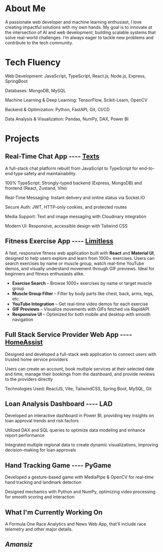 # About Me
A passionate web developer and machine learning enthusiast, I love creating impactful solutions with my own hands. My goal is to innovate at the intersection of AI and web development, building scalable systems that solve real-world challenges. I’m always eager to tackle new problems and contribute to the tech community.

# Tech Fluency
Web Development: JavaScript, TypeScript, React.js, Node.js, Express, SpringBoot



Databases: MongoDB, MySQL


Machine Learning & Deep Learning: TensorFlow, Scikit-Learn, OpenCV



Backend & Optimization: Python, FastAPI, Git, CI/CD



Data Analysis & Visualization: Pandas, NumPy, DAX, Power BI

# Projects
## Real-Time Chat App ---- [Texts](https://texts-qfdi.onrender.com/signup)




A full-stack chat platform rebuilt from JavaScript to TypeScript for end-to-end type safety and maintainability.



100% TypeScript: Strongly-typed backend (Express, MongoDB) and frontend (React, Zustand, Vite)



Real-Time Messaging: Instant delivery and online status via Socket.IO



Secure Auth: JWT, HTTP-only cookies, and protected routes



Media Support: Text and image messaging with Cloudinary integration



Modern UI: Responsive, accessible design with Tailwind CSS



## Fitness Exercise App ---- [Limitless](https://texts-qfdi.onrender.com/signup)



A fast, responsive fitness web application built with **React** and **Material UI**, designed to help users explore and learn from 1000+ exercises. Users can search exercises by name or muscle group, watch real-time YouTube demos, and visually understand movement through GIF previews. Ideal for beginners and fitness enthusiasts alike.



- **Exercise Search** – Browse 1000+ exercises by name or target muscle group
- **Muscle Group Filter** – Filter by body parts like chest, back, arms, legs, etc.
- **YouTube Integration** – Get real-time video demos for each exercise
- **GIF Previews** – Visualize movements with GIFs fetched via RapidAPI
- **Responsive UI** – Optimized for both mobile and desktop with smooth navigation



## Full Stack Service Provider Web App ---- [HomeAssist](https://amansiz.netlify.app/)





Designed and developed a full-stack web application to connect users with trusted home service providers



Users can create an account, book multiple services at their selected date and time, manage their bookings from the dashboard, and provide reviews to the providers directly



Technologies Used: ReactJS, Vite, TailwindCSS, Spring Boot, MySQL, Git




## Loan Analysis Dashboard ---- LAD





Developed an interactive dashboard in Power BI, providing key insights on loan approval trends and risk factors



Utilized DAX and SQL queries to optimize data modeling and enhance report performance



Integrated multiple regional data to create dynamic visualizations, improving decision-making for loan approvals




## Hand Tracking Game ---- PyGame





Developed a gesture-based game with MediaPipe & OpenCV for real-time hand tracking and landmark detection



Designed mechanics with Python and NumPy, optimizing video processing for smooth scoring and interaction

## What I'm Currently Working On

A Formula One Race Analytics and News Web App, that'll include race telemetry and other major details.

## *Amansiz*

<!--
**inv-nahid/inv-nahid** is a ✨ _special_ ✨ repository because its `README.md` (this file) appears on your GitHub profile.

Here are some ideas to get you started:

- 🔭 I’m currently working on ...
- 🌱 I’m currently learning ...
- 👯 I’m looking to collaborate on ...
- 🤔 I’m looking for help with ...
- 💬 Ask me about ...
- 📫 How to reach me: ...
- 😄 Pronouns: ...
- ⚡ Fun fact: ...
-->

